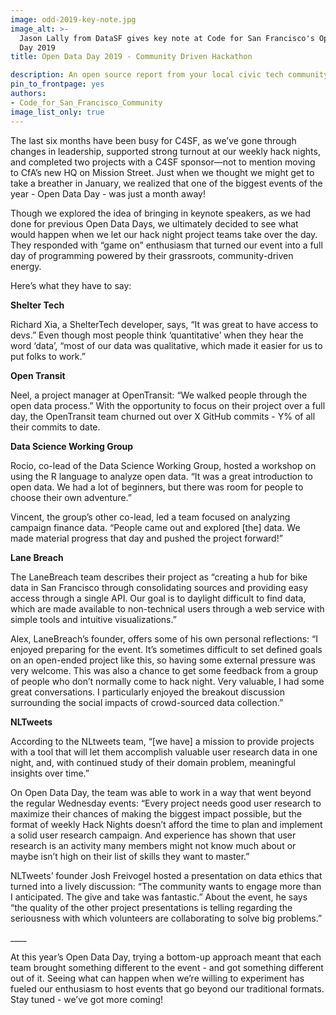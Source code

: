 ```yaml
---
image: odd-2019-key-note.jpg
image_alt: >-
  Jason Lally from DataSF gives key note at Code for San Francisco's Open Data
  Day 2019
title: Open Data Day 2019 - Community Driven Hackathon

description: An open source report from your local civic tech community.
pin_to_frontpage: yes
authors: 
- Code_for_San_Francisco_Community
image_list_only: true
---
```

The last six months have been busy for C4SF, as we’ve gone through changes in leadership, supported strong turnout at our weekly hack nights, and completed two projects with a C4SF sponsor—not to mention moving to CfA’s new HQ on Mission Street. Just when we thought we might get to take a breather in January, we realized that one of the biggest events of the year - Open Data Day - was just a month away! 

Though we explored the idea of bringing in keynote speakers, as we had done for previous Open Data Days, we ultimately decided to see what would happen when we let our hack night project teams take over the day. They responded with “game on” enthusiasm that turned our event into a full day of programming powered by their grassroots, community-driven energy.

Here’s what they have to say:

**Shelter Tech**

Richard Xia, a ShelterTech developer, says, “It was great to have access to devs.” Even though most people think ‘quantitative’ when they hear the word ‘data’, “most of our data was qualitative, which made it easier for us to put folks to work.”

**Open Transit**

Neel, a project manager at OpenTransit: “We walked people through the open data process.” With the opportunity to focus on their project over a full day, the OpenTransit team churned out over X GitHub commits - Y% of all their commits to date.

**Data Science Working Group**

Rocio, co-lead of the Data Science Working Group, hosted a workshop on using the R language to analyze open data. “It was a great introduction to open data. We had a lot of beginners, but there was room for people to choose their own adventure.”

Vincent, the group’s other co-lead, led a team focused on analyzing campaign finance data. “People came out and explored \[the] data. We made material progress that day and pushed the project forward!”

**Lane Breach**

The LaneBreach team describes their project as “creating a hub for bike data in San Francisco through consolidating sources and providing easy access through a single API. Our goal is to daylight difficult to find data, which are made available to non-technical users through a web service with simple tools and intuitive visualizations.”

Alex, LaneBreach’s founder, offers some of his own personal reflections: “I enjoyed preparing for the event. It’s sometimes difficult to set defined goals on an open-ended project like this, so having some external pressure was very welcome. This was also a chance to get some feedback from a group of people who don’t normally come to hack night. Very valuable, I had some great conversations. I particularly enjoyed the breakout discussion surrounding the social impacts of crowd-sourced data collection.”

**NLTweets**

According to the NLtweets team, “\[we have] a mission to provide projects with a tool that will let them accomplish valuable user research data in one night, and, with continued study of their domain problem, meaningful insights over time.” 

On Open Data Day, the team was able to work in a way that went beyond the regular Wednesday events: “Every project needs good user research to maximize their chances of making the biggest impact possible, but the format of weekly Hack Nights doesn’t afford the time to plan and implement a solid user research campaign. And experience has shown that user research is an activity many members might not know much about or maybe isn’t high on their list of skills they want to master.”

NLTweets’ founder Josh Freivogel hosted a presentation on data ethics that turned into a lively discussion: “The community wants to engage more than I anticipated. The give and take was fantastic.” About the event, he says “the quality of the other project presentations is telling regarding the seriousness with which volunteers are collaborating to solve big problems.”

\_\_\_\_

At this year’s Open Data Day, trying a bottom-up approach meant that each team brought something different to the event - and got something different out of it. Seeing what can happen when we’re willing to experiment has fueled our enthusiasm to host events that go beyond our traditional formats. Stay tuned - we’ve got more coming!
